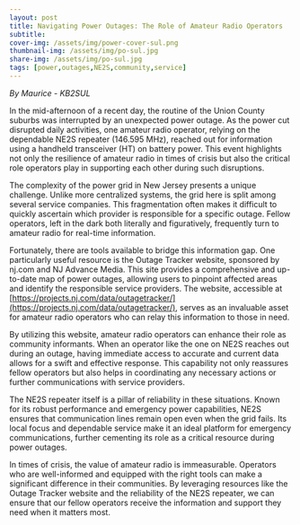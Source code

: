 ```yaml
---
layout: post
title: Navigating Power Outages: The Role of Amateur Radio Operators
subtitle:
cover-img: /assets/img/power-cover-sul.png
thumbnail-img: /assets/img/po-sul.jpg
share-img: /assets/img/po-sul.jpg
tags: [power,outages,NE2S,community,service]
---
```

*By Maurice - KB2SUL*

In the mid-afternoon of a recent day, the routine of the Union County suburbs was interrupted by an unexpected power outage. As the power cut disrupted daily activities, one amateur radio operator, relying on the dependable NE2S repeater (146.595 MHz), reached out for information using a handheld transceiver (HT) on battery power. This event highlights not only the resilience of amateur radio in times of crisis but also the critical role operators play in supporting each other during such disruptions.

The complexity of the power grid in New Jersey presents a unique challenge. Unlike more centralized systems, the grid here is split among several service companies. This fragmentation often makes it difficult to quickly ascertain which provider is responsible for a specific outage. Fellow operators, left in the dark both literally and figuratively, frequently turn to amateur radio for real-time information.

Fortunately, there are tools available to bridge this information gap. One particularly useful resource is the Outage Tracker website, sponsored by nj.com and NJ Advance Media. This site provides a comprehensive and up-to-date map of power outages, allowing users to pinpoint affected areas and identify the responsible service providers. The website, accessible at [https://projects.nj.com/data/outagetracker/](https://projects.nj.com/data/outagetracker/), serves as an invaluable asset for amateur radio operators who can relay this information to those in need.

By utilizing this website, amateur radio operators can enhance their role as community informants. When an operator like the one on NE2S reaches out during an outage, having immediate access to accurate and current data allows for a swift and effective response. This capability not only reassures fellow operators but also helps in coordinating any necessary actions or further communications with service providers.

The NE2S repeater itself is a pillar of reliability in these situations. Known for its robust performance and emergency power capabilities, NE2S ensures that communication lines remain open even when the grid fails. Its local focus and dependable service make it an ideal platform for emergency communications, further cementing its role as a critical resource during power outages.

In times of crisis, the value of amateur radio is immeasurable. Operators who are well-informed and equipped with the right tools can make a significant difference in their communities. By leveraging resources like the Outage Tracker website and the reliability of the NE2S repeater, we can ensure that our fellow operators receive the information and support they need when it matters most.
